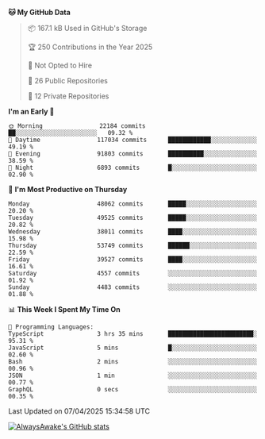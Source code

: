 <!--START_SECTION:waka-->
**🐱 My GitHub Data** 

> 📦 167.1 kB Used in GitHub's Storage 
 > 
> 🏆 250 Contributions in the Year 2025
 > 
> 🚫 Not Opted to Hire
 > 
> 📜 26 Public Repositories 
 > 
> 🔑 12 Private Repositories 
 > 
**I'm an Early 🐤** 

```text
🌞 Morning                22184 commits       ██░░░░░░░░░░░░░░░░░░░░░░░   09.32 % 
🌆 Daytime                117034 commits      ████████████░░░░░░░░░░░░░   49.19 % 
🌃 Evening                91803 commits       ██████████░░░░░░░░░░░░░░░   38.59 % 
🌙 Night                  6893 commits        █░░░░░░░░░░░░░░░░░░░░░░░░   02.90 % 
```
📅 **I'm Most Productive on Thursday** 

```text
Monday                   48062 commits       █████░░░░░░░░░░░░░░░░░░░░   20.20 % 
Tuesday                  49525 commits       █████░░░░░░░░░░░░░░░░░░░░   20.82 % 
Wednesday                38011 commits       ████░░░░░░░░░░░░░░░░░░░░░   15.98 % 
Thursday                 53749 commits       ██████░░░░░░░░░░░░░░░░░░░   22.59 % 
Friday                   39527 commits       ████░░░░░░░░░░░░░░░░░░░░░   16.61 % 
Saturday                 4557 commits        ░░░░░░░░░░░░░░░░░░░░░░░░░   01.92 % 
Sunday                   4483 commits        ░░░░░░░░░░░░░░░░░░░░░░░░░   01.88 % 
```


📊 **This Week I Spent My Time On** 

```text
💬 Programming Languages: 
TypeScript               3 hrs 35 mins       ████████████████████████░   95.31 % 
JavaScript               5 mins              █░░░░░░░░░░░░░░░░░░░░░░░░   02.60 % 
Bash                     2 mins              ░░░░░░░░░░░░░░░░░░░░░░░░░   00.96 % 
JSON                     1 min               ░░░░░░░░░░░░░░░░░░░░░░░░░   00.77 % 
GraphQL                  0 secs              ░░░░░░░░░░░░░░░░░░░░░░░░░   00.35 % 
```


 Last Updated on 07/04/2025 15:34:58 UTC
<!--END_SECTION:waka-->

[![AlwaysAwake's GitHub stats](https://github-readme-stats.vercel.app/api?username=AlwaysAwake&show_icons=true&theme=github_dark&count_private=true)](https://github.com/AlwaysAwake/AlwaysAwake)
